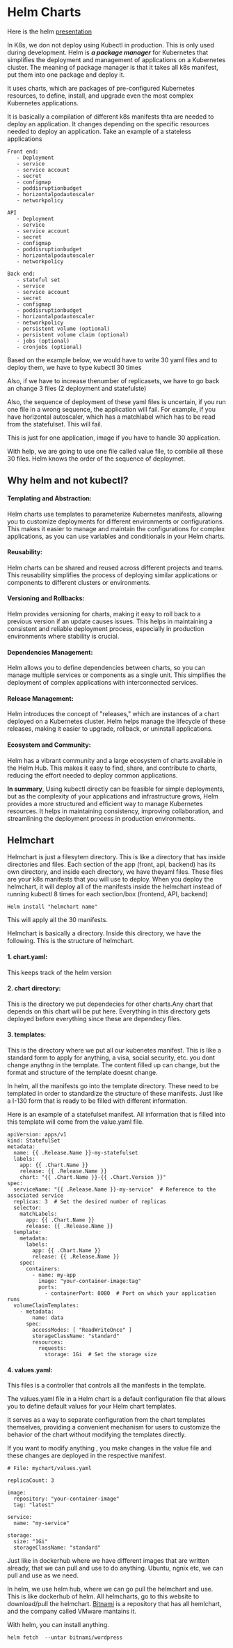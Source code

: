 # Helm Charts
Here is the helm [presentation](https://docs.google.com/presentation/d/1HkOsQ8KCyJy8ctYK-wSbRtYAq_sLrjmm/edit?usp=sharing&ouid=109697321687504306233&rtpof=true&sd=true)

In K8s, we don not deploy using Kubectl in production. This is only used during development. 
Helm is ***a package manager*** for Kubernetes that simplifies the deployment and management of applications on a Kubernetes cluster.
The meaning of package manager is that it takes all k8s manifest, put them into one package and deploy it.

It uses charts, which are packages of pre-configured Kubernetes resources, to define, install, and upgrade even the most complex Kubernetes applications.

It is basically a compilation of different k8s manifests thta are needed to deploy an application. It changes depending on the specific resources needed to deploy an application.
Take an example of a stateless applications
```
Front end:
   - Deployment
   - service
   - service account
   - secret
   - configmap
   - poddisruptionbudget
   - horizontalpodautoscaler
   - networkpolicy

API
   - Deployment
   - service
   - service account
   - secret
   - configmap
   - poddisruptionbudget
   - horizontalpodautoscaler
   - networkpolicy

Back end:
   - stateful set
   - service
   - service account
   - secret
   - configmap
   - poddisruptionbudget
   - horizontalpodautoscaler
   - networkpolicy
   - persistent volume (optional)
   - persistent volume claim (optional)
   - jobs (optional)
   - cronjobs (optional)
```
Based on the example below, we would have to write 30 yaml files and to deploy them, we have to type kubectl 30 times

Also, if we have to increase thenumber of replicasets, we have to go back an change 3 files (2 deployment and statefulste)

Also, the sequence of deployment of these yaml files is uncertain, if you run one file in a wrong sequence, the application will fail. For example, if you have horizontal autoscaler, which has a matchlabel which has to be read from the statefulset. This will fail. 

This is just for one application, image if you have to handle 30 application. 

With help, we are going to use one file called value file, to combile all these 30 files. Helm knows the order of the sequence of deploymet. 

## Why helm and not kubectl?

#### Templating and Abstraction: 
Helm charts use templates to parameterize Kubernetes manifests, allowing you to customize deployments for different environments or configurations. This makes it easier to manage and maintain the configurations for complex applications, as you can use variables and conditionals in your Helm charts.

#### Reusability: 
Helm charts can be shared and reused across different projects and teams. This reusability simplifies the process of deploying similar applications or components to different clusters or environments.

#### Versioning and Rollbacks:
Helm provides versioning for charts, making it easy to roll back to a previous version if an update causes issues. This helps in maintaining a consistent and reliable deployment process, especially in production environments where stability is crucial.

#### Dependencies Management:
Helm allows you to define dependencies between charts, so you can manage multiple services or components as a single unit. This simplifies the deployment of complex applications with interconnected services.

#### Release Management:
Helm introduces the concept of "releases," which are instances of a chart deployed on a Kubernetes cluster. Helm helps manage the lifecycle of these releases, making it easier to upgrade, rollback, or uninstall applications.

#### Ecosystem and Community:
Helm has a vibrant community and a large ecosystem of charts available in the Helm Hub. This makes it easy to find, share, and contribute to charts, reducing the effort needed to deploy common applications.

**In summary**, Using kubectl directly can be feasible for simple deployments, but as the complexity of your applications and infrastructure grows, Helm provides a more structured and efficient way to manage Kubernetes resources. It helps in maintaining consistency, improving collaboration, and streamlining the deployment process in production environments.

## Helmchart
Helmchart is just a filesytem directory. This is like a directory that has inside directories and files. Each section of the app (front, api, backend) has its own directory, and inside each directory, we have theyaml files. These files are your k8s manifests that you will use to deploy. When you deploy the helmchart, it will deploy all of the manifests inside the helmchart instead of running kubectl 8 times for each section/box (frontend, API, backend)
```
Helm install "helmchart name"
```
This will apply all the 30 manifests.

Helmchart is basically a directory. Inside this directory, we have the following. This is the structure of helmchart.  

#### 1. chart.yaml:
This keeps track of the helm version

#### 2. chart directory:
This is the directory we put dependecies for other charts.Any chart that depends on this chart will be put here. Everything in this directory gets deployed before everything since these are dependecy files.              

#### 3. templates:
This is the directory where we put all our kubenetes manifest. This is like a standard form to apply for anything, a visa, social security, etc. you dont change anythng in the template. The content filled up can change, but the format and structure of the template doesnt change. 

In helm, all the manifests go into the template directory. These need to be templated in order to standardize the structure of these manifests. Just like a I-130 form that is ready to be filled with different information. 

Here is an example of a statefulset manifest. All information that is filled into this template will come from the value.yaml file. 
```
apiVersion: apps/v1
kind: StatefulSet
metadata:
  name: {{ .Release.Name }}-my-statefulset
  labels:
    app: {{ .Chart.Name }}
    release: {{ .Release.Name }}
    chart: "{{ .Chart.Name }}-{{ .Chart.Version }}"
spec:
  serviceName: "{{ .Release.Name }}-my-service"  # Reference to the associated service
  replicas: 3  # Set the desired number of replicas
  selector:
    matchLabels:
      app: {{ .Chart.Name }}
      release: {{ .Release.Name }}
  template:
    metadata:
      labels:
        app: {{ .Chart.Name }}
        release: {{ .Release.Name }}
    spec:
      containers:
        - name: my-app
          image: "your-container-image:tag"
          ports:
            - containerPort: 8080  # Port on which your application runs
  volumeClaimTemplates:
    - metadata:
        name: data
      spec:
        accessModes: [ "ReadWriteOnce" ]
        storageClassName: "standard"
        resources:
          requests:
            storage: 1Gi  # Set the storage size

```

#### 4. values.yaml:

This files is a controller that controls all the manifests in the template.

The values.yaml file in a Helm chart is a default configuration file that allows you to define default values for your Helm chart templates.

It serves as a way to separate configuration from the chart templates themselves, providing a convenient mechanism for users to customize the behavior of the chart without modifying the templates directly.

If you want to modify anything , you make changes in the value file and these changes are deployed in the respective manifest. 

```
# File: mychart/values.yaml

replicaCount: 3

image:
  repository: "your-container-image"
  tag: "latest"

service:
  name: "my-service"

storage:
  size: "1Gi"
  storageClassName: "standard"

```

Just like in dockerhub where we have different images that are written already, that we can pull and use to do anything. Ubuntu, ngnix etc, we can pull and use as we need. 

In helm, we use helm hub, where we can go pull the helmchart and use. This is like dockerhub of helm. All helmcharts, go to this website to download/pull the helmchart. [Bitnami](https://bitnami.com/stacks/containers) is a repository that has all hemlchart, and the company called VMware mantains it.

With helm, you can install anything.
```
helm fetch  --untar bitnami/wordpress
```